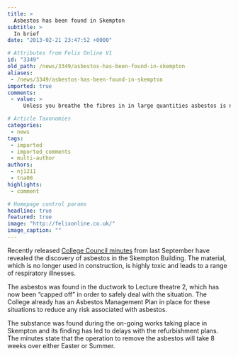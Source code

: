 ```yaml
---
title: >
  Asbestos has been found in Skempton
subtitle: >
  In brief
date: "2013-02-21 23:47:52 +0000"

# Attributes from Felix Online V1
id: "3349"
old_path: /news/3349/asbestos-has-been-found-in-skempton
aliases:
 - /news/3349/asbestos-has-been-found-in-skempton
imported: true
comments:
 - value: >
     Unless you breathe the fibres in in large quantities asbestos is no more dangerous than sand, and should certainly not be described as "highly toxic". In particular, asbestos in building materials is very likely to be locked into a cement matrix which makes it pretty much harmless. The correct way to deal with asbestos is to leave it alone and mark it so that no unsuspecting builder drills through it. This is almost certainly what the uni Asbestos Management Plan entails.

# Article Taxonomies
categories:
 - news
tags:
 - imported
 - imported_comments
 - multi-author
authors:
 - nj1211
 - tna08
highlights:
 - comment

# Homepage control params
headline: true
featured: true
image: "http://felixonline.co.uk/"
image_caption: ""
---
```


Recently released [College Council minutes](https://workspace.imperial.ac.uk/secretariat/Public/Minutes/Council/Council%20Minutes%2025%20Sept%202012.pdf) from last September have revealed the discovery of asbestos in the Skempton Building. The material, which is no longer used in construction, is highly toxic and leads to a range of respiratory illnesses.

The asbestos was found in the ductwork to Lecture theatre 2, which has now been “capped off” in order to safely deal with the situation. The College already has an Asbestos Management Plan in place for these situations to reduce any risk associated with asbestos.

The substance was found during the on-going works taking place in Skempton and its finding has led to delays with the refurbishment plans. The minutes state that the operation to remove the asbestos will take 8 weeks over either Easter or Summer.
